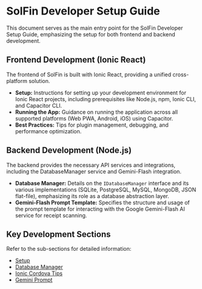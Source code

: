 # SolFin Developer Setup Guide

This document serves as the main entry point for the SolFin Developer Setup Guide, emphasizing the setup for both frontend and backend development.

## Frontend Development (Ionic React)

The frontend of SolFin is built with Ionic React, providing a unified cross-platform solution.

*   **Setup:** Instructions for setting up your development environment for Ionic React projects, including prerequisites like Node.js, npm, Ionic CLI, and Capacitor CLI.
*   **Running the App:** Guidance on running the application across all supported platforms (Web PWA, Android, iOS) using Capacitor.
*   **Best Practices:** Tips for plugin management, debugging, and performance optimization.

## Backend Development (Node.js)

The backend provides the necessary API services and integrations, including the DatabaseManager service and Gemini-Flash integration.

*   **Database Manager:** Details on the `IDatabaseManager` interface and its various implementations (SQLite, PostgreSQL, MySQL, MongoDB, JSON flat-file), emphasizing its role as a database abstraction layer.
*   **Gemini-Flash Prompt Template:** Specifies the structure and usage of the prompt template for interacting with the Google Gemini-Flash AI service for receipt scanning.

## Key Development Sections

Refer to the sub-sections for detailed information:

*   [Setup](02-dev-guide/setup.md)
*   [Database Manager](02-dev-guide/db-manager.md)
*   [Ionic Cordova Tips](02-dev-guide/ionic-cordova-tips.md)
*   [Gemini Prompt](02-dev-guide/gemini-prompt.md)